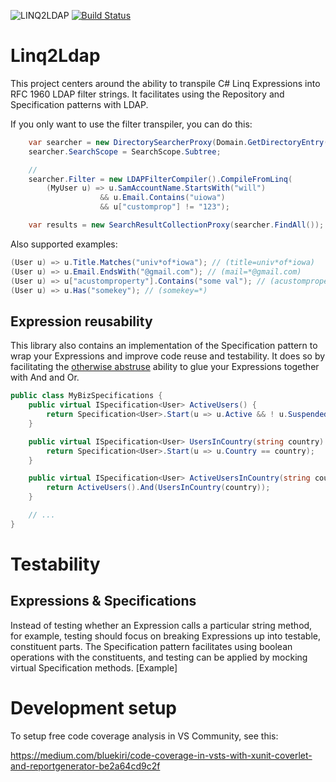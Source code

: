 ![LINQ2LDAP][banner]
[![Build Status][travisimg]][travislink]

# Linq2Ldap

This project centers around the ability to transpile C# Linq Expressions into RFC 1960 LDAP filter strings.
It facilitates using the Repository and Specification patterns with LDAP.

If you only want to use the filter transpiler, you can do this:

```c#
    var searcher = new DirectorySearcherProxy(Domain.GetDirectoryEntry());
    searcher.SearchScope = SearchScope.Subtree;

    // 
    searcher.Filter = new LDAPFilterCompiler().CompileFromLinq(
        (MyUser u) => u.SamAccountName.StartsWith("will")
                    && u.Email.Contains("uiowa")
                    && u["customprop"] != "123");

    var results = new SearchResultCollectionProxy(searcher.FindAll());
```

Also supported examples:

```c#
(User u) => u.Title.Matches("univ*of*iowa"); // (title=univ*of*iowa)
(User u) => u.Email.EndsWith("@gmail.com"); // (mail=*@gmail.com)
(User u) => u["acustomproperty"].Contains("some val"); // (acustomproperty=some val)
(User u) => u.Has("somekey"); // (somekey=*)
```

## Expression reusability

This library also contains an implementation of the Specification pattern to wrap your Expressions
and improve code reuse and testability. It does so by facilitating the [otherwise abstruse][1] ability
to glue your Expressions together with And and Or.

```csharp
public class MyBizSpecifications {
    public virtual ISpecification<User> ActiveUsers() {
        return Specification<User>.Start(u => u.Active && ! u.Suspended);
    }

    public virtual ISpecification<User> UsersInCountry(string country) {
        return Specification<User>.Start(u => u.Country == country);
    }

    public virtual ISpecification<User> ActiveUsersInCountry(string country) {
        return ActiveUsers().And(UsersInCountry(country));
    }

    // ...
}
```

# Testability

## Expressions & Specifications
Instead of testing whether an Expression calls a particular string method, for example, testing should
focus on breaking Expressions up into testable, constituent parts. The Specification pattern facilitates
using boolean operations with the constituents, and testing can be applied by mocking virtual Specification
methods. [Example]

# Development setup

To setup free code coverage analysis in VS Community, see this:

https://medium.com/bluekiri/code-coverage-in-vsts-with-xunit-coverlet-and-reportgenerator-be2a64cd9c2f



[banner]: https://github.com/cdibbs/linq2ldap/blob/master/resources/header.svg "The only way to discover the limits of the possible is to go beyond them into the impossible. - Arthur C. Clarke"
[1]: https://github.com/cdibbs/linq2ldap/blob/master/Linq2Ldap/Specification.cs#L42
[travisimg]: https://travis-ci.org/cdibbs/linq2ldap.svg?branch=master
[travislink]: https://travis-ci.org/cdibbs/linq2ldap